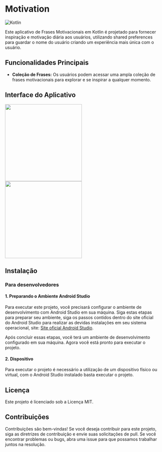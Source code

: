 # Motivation
![Kotlin](https://camo.githubusercontent.com/c6a93410baf71991a808a96a2fcc4241401eb9313b6e8d474c6d587f91e1582b/68747470733a2f2f696d672e736869656c64732e696f2f62616467652f4b6f746c696e2d3030393544353f267374796c653d666f722d7468652d6261646765266c6f676f3d6b6f746c696e266c6f676f436f6c6f723d7768697465)

Este aplicativo de Frases Motivacionais em Kotlin é projetado para fornecer inspiração e motivação diária aos usuários, utilizando shared preferences para guardar o nome do usuário criando um experiência mais única com o usuário.

## Funcionalidades Principais
- **Coleção de Frases:** Os usuários podem acessar uma ampla coleção de frases motivacionais para explorar e se inspirar a qualquer momento.

## Interface do Aplicativo

<img src="https://github.com/devv-thiago/motivation/assets/86129372/142dbea8-dbef-4a68-93d6-77eb6170cbac" width="253" />
<img src="https://github.com/devv-thiago/motivation/assets/86129372/76a2c15c-63a3-4019-bf16-3a1b39042135" width="253" />

## Instalação 
### Para desenvolvedores
#### 1. Preparando o Ambiente Android Studio
Para executar este projeto, você precisará configurar o ambiente de desenvolvimento com Android Studio em sua máquina. Siga estas etapas para preparar seu ambiente, siga os passos contidos dentro do site oficial do Android Studio para realizar as devidas instalações em seu sistema operacional, site: [Site oficial Android Studio](https://developer.android.com/studio).

Após concluir essas etapas, você terá um ambiente de desenvolvimento configurado em sua máquina. Agora você está pronto para executar o projeto.

#### 2. Dispositivo
Para executar o projeto é necessário a utilização de um dispositivo físico ou virtual, com o Android Studio instalado basta executar o projeto.

## Licença
Este projeto é licenciado sob a Licença MIT.

## Contribuições
Contribuições são bem-vindas! Se você deseja contribuir para este projeto, siga as diretrizes de contribuição e envie suas solicitações de pull. Se você encontrar problemas ou bugs, abra uma issue para que possamos trabalhar juntos na resolução.


